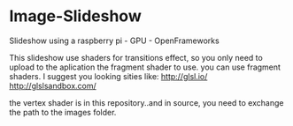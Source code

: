 # Image-Slideshow
Slideshow using a raspberry pi - GPU - OpenFrameworks 

This slideshow use shaders for transitions effect, so you only need to upload to the aplication the fragment shader to use.
you can use fragment shaders. I suggest you looking sities like:
http://glsl.io/
http://glslsandbox.com/

the vertex shader is in this repository..and in source, you need to exchange the path to the images folder.


